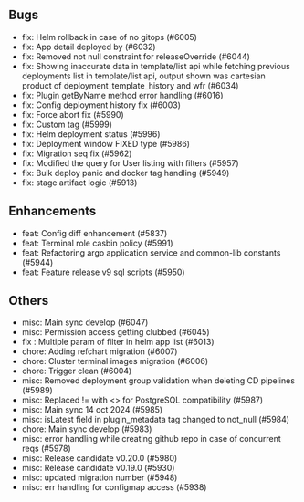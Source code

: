 ## Bugs
- fix: Helm rollback in case of no gitops (#6005)
- fix: App detail deployed by (#6032)
- fix: Removed not null constraint for releaseOverride (#6044)
- fix: Showing inaccurate data in template/list api while fetching previous deployments list in template/list api, output shown was cartesian product of deployment_template_history and wfr (#6034)
- fix: Plugin getByName method error handling (#6016)
- fix: Config deployment history fix (#6003)
- fix: Force abort fix (#5990)
- fix: Custom tag  (#5999)
- fix: Helm deployment status  (#5996)
- fix: Deployment window FIXED type (#5986)
- fix: Migration seq fix (#5962)
- fix: Modified the query for User listing with filters (#5957)
- fix: Bulk deploy panic and docker tag handling (#5949)
- fix: stage artifact logic  (#5913)
## Enhancements
- feat: Config diff enhancement (#5837)
- feat: Terminal role casbin policy (#5991)
- feat: Refactoring argo application service and common-lib constants (#5944)
- feat: Feature release v9 sql scripts (#5950)
## Others
- misc: Main sync develop (#6047)
- misc: Permission access getting clubbed (#6045)
- fix : Multiple param of filter in helm app list (#6013)
- chore: Adding refchart migration (#6007)
- chore: Cluster terminal images migration (#6006)
- chore: Trigger clean (#6004)
- misc: Removed deployment group validation when deleting CD pipelines (#5989)
- misc: Replaced != with <> for PostgreSQL compatibility (#5987)
- misc: Main sync 14 oct 2024 (#5985)
- misc: isLatest field in plugin_metadata tag changed to not_null (#5984)
- chore: Main sync develop (#5983)
- misc: error handling while creating github repo in case of concurrent reqs (#5978)
- misc: Release candidate v0.20.0 (#5980)
- misc: Release candidate v0.19.0 (#5930)
- misc: updated migration number (#5948)
- misc: err handling for configmap access (#5938)
